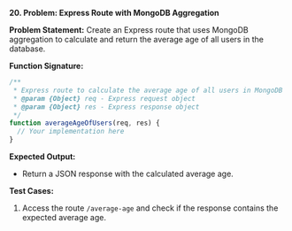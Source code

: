 **20. Problem: Express Route with MongoDB Aggregation**

**Problem Statement:**
Create an Express route that uses MongoDB aggregation to calculate and return the average age of all users in the database.

**Function Signature:**

```javascript
/**
 * Express route to calculate the average age of all users in MongoDB
 * @param {Object} req - Express request object
 * @param {Object} res - Express response object
 */
function averageAgeOfUsers(req, res) {
  // Your implementation here
}
```

**Expected Output:**

- Return a JSON response with the calculated average age.

**Test Cases:**

1. Access the route `/average-age` and check if the response contains the expected average age.
